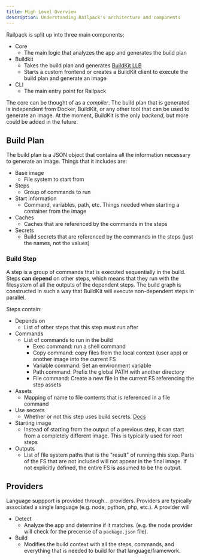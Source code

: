 ```yaml
---
title: High Level Overview
description: Understanding Railpack's architecture and components
---
```


Railpack is split up into three main components:

- Core
  - The main logic that analyzes the app and generates the build plan
- Buildkit
  - Takes the build plan and generates [BuildKit
    LLB](https://github.com/moby/buildkit?tab=readme-ov-file#exploring-llb)
  - Starts a custom frontend or creates a BuildKit client to execute the build
    plan and generate an image
- CLI
  - The main entry point for Railpack

The core can be thought of as a _compiler_. The build plan that is generated is
independent from Docker, BuildKit, or any other tool that can be used to
generate an image. At the moment, BuildKit is the only _backend_, but more could
be added in the future.

## Build Plan

The build plan is a JSON object that contains all the information necessary to
generate an image. Things that it includes are:

- Base image
  - File system to start from
- Steps
  - Group of commands to run
- Start information
  - Command, variables, path, etc. Things needed when starting a container from
    the image
- Caches
  - Caches that are referenced by the commands in the steps
- Secrets
  - Build secrets that are referenced by the commands in the steps (just the
    names, not the values)

### Build Step

A step is a group of commands that is executed sequentially in the build. Steps
**can depend** on other steps, which means that they run with the filesystem of
all the outputs of the dependent steps. The build graph is constructed in such a
way that BuildKit will execute non-dependent steps in parallel.

Steps contain:

- Depends on
  - List of other steps that this step must run after
- Commands
  - List of commands to run in the build
    - Exec command: run a shell command
    - Copy command: copy files from the local context (user app) or another
      image into the current FS
    - Variable command: Set an environment variable
    - Path command: Prefix the global PATH with another directory
    - File command: Create a new file in the current FS referencing the step
      assets
- Assets
  - Mapping of name to file contents that is referenced in a file command
- Use secrets
  - Whether or not this step uses build secrets. [Docs](/architecture/secrets)
- Starting image
  - Instead of starting from the output of a previous step, it can start from a
    completely different image. This is typically used for root steps
- Outputs
  - List of file system paths that is the "result" of running this step. Parts
    of the FS that are not included will not appear in the final image. If not
    explicitly defined, the entire FS is assumed to be the output.

## Providers

Language suppport is provided through... providers. Providers are typically
associated a single language (e.g. node, python, php, etc.). A provider will

- Detect
  - Analyze the app and determine if it matches. (e.g. the node provider will
    check for the precense of a `package.json` file).
- Build
  - Modifies the build context with all the steps, commands, and everything that
    is needed to build for that language/framework.
